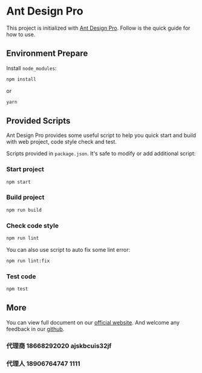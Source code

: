 <!--
 * @Author: xgj
 * @since: 2020-05-15 08:59:39
 * @lastTime: 2020-05-29 14:22:37
 * @LastAuthor: xgj
 * @FilePath: /mui-demo/README.md
 * @message:
-->

# Ant Design Pro

This project is initialized with [Ant Design Pro](https://pro.ant.design). Follow is the quick guide for how to use.

## Environment Prepare

Install `node_modules`:

```bash
npm install
```

or

```bash
yarn
```

## Provided Scripts

Ant Design Pro provides some useful script to help you quick start and build with web project, code style check and test.

Scripts provided in `package.json`. It's safe to modify or add additional script:

### Start project

```bash
npm start
```

### Build project

```bash
npm run build
```

### Check code style

```bash
npm run lint
```

You can also use script to auto fix some lint error:

```bash
npm run lint:fix
```

### Test code

```bash
npm test
```

## More

You can view full document on our [official website](https://pro.ant.design). And welcome any feedback in our [github](https://github.com/ant-design/ant-design-pro).

### 代理商 18668292020 ajskbcuis32jf

### 代理人 18906764747 1111
